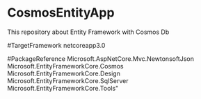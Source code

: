 # CosmosEntityApp
This repository about Entity Framework with Cosmos Db 

#TargetFramework
netcoreapp3.0

#PackageReference
Microsoft.AspNetCore.Mvc.NewtonsoftJson
Microsoft.EntityFrameworkCore.Cosmos
Microsoft.EntityFrameworkCore.Design
Microsoft.EntityFrameworkCore.SqlServer
Microsoft.EntityFrameworkCore.Tools"
